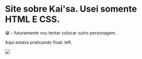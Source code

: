 # Site sobre Kai'sa. Usei somente HTML E CSS.

😁 - futuramente vou tentar colocar outro personagem .

Aqui estava praticando float: left.

<div>
 <img src=" https://user-images.githubusercontent.com/86388680/140240655-fdb44d1c-9f69-47f5-8a3a-ef5a08e77845.mp4" />
</div>
